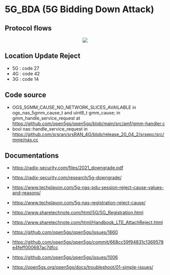 # 5G_BDA (5G Bidding Down Attack)
## Protocol flows
<p align="center">
  <img src="https://github.com/SitrakaResearchAndPOC/fork_5G_bda1/blob/main/5g_bda.jpg">
</p>

## Location Update Reject
* 5G : code 27
* 4G : code 42
* 3G : code 14

## Code source
*  OGS_5GMM_CAUSE_NO_NETWORK_SLICES_AVAILABLE in ogs_nas_5gmm_cause_t  and  uint8_t gmm_cause; in gmm_handle_service_request  at https://github.com/open5gs/open5gs/blob/main/src/amf/gmm-handler.c
*  bool nas::handle_service_request in https://github.com/srsran/srsRAN_4G/blob/release_20_04_2/srsepc/src/mme/nas.cc

## Documentations
* https://radix-security.com/files/2021_downgrade.pdf
* https://radix-security.com/research/5g-downgrade/
* https://www.techplayon.com/5g-nas-pdu-session-reject-cause-values-and-reasons/
* https://www.techplayon.com/5g-nas-registration-reject-cause/
* https://www.sharetechnote.com/html/5G/5G_Registration.html
* https://www.sharetechnote.com/html/Handbook_LTE_AttachReject.html

* https://github.com/open5gs/open5gs/issues/1660
* https://github.com/open5gs/open5gs/commit/668cc59f94831c1369578e4feff000687ac7dfcc
* https://github.com/open5gs/open5gs/issues/1006
* https://open5gs.org/open5gs/docs/troubleshoot/01-simple-issues/

